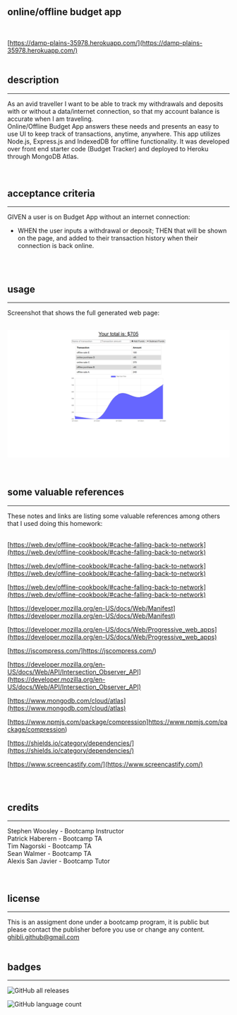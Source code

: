 <br>

## **online/offline budget app**<br>
<br>

[https://damp-plains-35978.herokuapp.com/](https://damp-plains-35978.herokuapp.com/)<br>
<br>

## description

***
As an avid traveller I want to be able to track my withdrawals and deposits with or without a data/internet connection, so that my account balance is accurate when I am traveling.<br>
Online/Offline Budget App answers these needs and presents an easy to use UI to keep track of transactions, anytime, anywhere. This app utilizes Node.js, Express.js and IndexedDB for offline functionality. It was developed over front end starter code (Budget Tracker) and deployed to Heroku through MongoDB Atlas.  
<br>
<br>

## acceptance criteria

***

GIVEN a user is on Budget App without an internet connection:<br>

* WHEN the user inputs a withdrawal or deposit; THEN that will be shown on the page, and added to their transaction history when their connection is back online.<br>
<br>
<br>

## usage

***

Screenshot that shows the full generated web page:<br>
<br>

![alt text](public/images/scrshot-home.png)
<br>
<br>
<br>

## some valuable references

***

These notes and links are listing some valuable references among others that I used doing this homework:<br>
<br>

[https://web.dev/offline-cookbook/#cache-falling-back-to-network](https://web.dev/offline-cookbook/#cache-falling-back-to-network)

[https://web.dev/offline-cookbook/#cache-falling-back-to-network](https://web.dev/offline-cookbook/#cache-falling-back-to-network)

[https://web.dev/offline-cookbook/#cache-falling-back-to-network](https://web.dev/offline-cookbook/#cache-falling-back-to-network)

[https://developer.mozilla.org/en-US/docs/Web/Manifest](https://developer.mozilla.org/en-US/docs/Web/Manifest)

[https://developer.mozilla.org/en-US/docs/Web/Progressive_web_apps](https://developer.mozilla.org/en-US/docs/Web/Progressive_web_apps)

[https://jscompress.com/]https://jscompress.com/)

[https://developer.mozilla.org/en-US/docs/Web/API/Intersection_Observer_API](https://developer.mozilla.org/en-US/docs/Web/API/Intersection_Observer_API)

[https://www.mongodb.com/cloud/atlas](https://www.mongodb.com/cloud/atlas)

[https://www.npmjs.com/package/compression]https://www.npmjs.com/package/compression)

[https://shields.io/category/dependencies/](https://shields.io/category/dependencies/)

[https://www.screencastify.com/](https://www.screencastify.com/)

<br>
<br>

## credits

***

Stephen Woosley - Bootcamp Instructor<br>
Patrick Haberern - Bootcamp TA<br>
Tim Nagorski - Bootcamp TA<br>
Sean Walmer - Bootcamp TA<br>
Alexis San Javier - Bootcamp Tutor<br>
<br>
<br>

## license

***

This is an assigment done under a bootcamp program, it is public but please contact the publisher before you use or
change any content.<br>
ghibli.github@gmail.com
<br>
<br>

## badges

***

![GitHub all releases](https://img.shields.io/github/downloads/AranATA/tech-blog/total)

![GitHub language count](https://img.shields.io/github/languages/count/AranATA/tech-blog)
<br>
<br>
